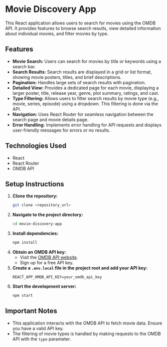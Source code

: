 # Movie Discovery App

This React application allows users to search for movies using the OMDB API. It provides features to browse search results, view detailed information about individual movies, and filter movies by type.

## Features

- **Movie Search:** Users can search for movies by title or keywords using a search bar.
- **Search Results:** Search results are displayed in a grid or list format, showing movie posters, titles, and brief descriptions.
- **Pagination:** Handles large sets of search results with pagination.
- **Detailed View:** Provides a dedicated page for each movie, displaying a larger poster, title, release year, genre, plot summary, ratings, and cast.
- **Type Filtering:** Allows users to filter search results by movie type (e.g., movie, series, episode) using a dropdown. This filtering is done via the API.
- **Navigation:** Uses React Router for seamless navigation between the search page and movie details page.
- **Error Handling:** Implements error handling for API requests and displays user-friendly messages for errors or no results.

## Technologies Used

- React
- React Router
- OMDB API

## Setup Instructions

1.  **Clone the repository:**
    ```bash
    git clone <repository_url>
    ```
2.  **Navigate to the project directory:**
    ```bash
    cd movie-discovery-app
    ```
3.  **Install dependencies:**
    ```bash
    npm install
    ```
4.  **Obtain an OMDB API key:**
    - Visit the [OMDB API website](http://www.omdbapi.com/).
    - Sign up for a free API key.
5.  **Create a `.env.local` file in the project root and add your API key:**
    ```
    REACT_APP_OMDB_API_KEY=your_omdb_api_key
    ```
6.  **Start the development server:**
    ```bash
    npm start
    ```

## Important Notes

- This application interacts with the OMDB API to fetch movie data. Ensure you have a valid API key.
- The filtering of movie types is handled by making requests to the OMDB API with the `type` parameter.
